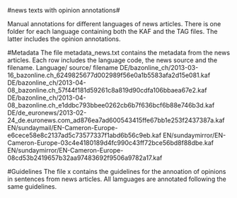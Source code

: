 #news texts with opinion annotations#

Manual annotations for different languages of news articles. There is one folder for each language containing
both the KAF and the TAG files. The latter includes the opinion annotations.

#Metadata
The file metadata_news.txt contains the metadata from the news articles. 
Each row includes the language code, the news source and the filename.
Language/ source/ filename
DE/bazonline_ch/2013-03-16_bazonline.ch_6249825677d002989f56e0a1b5583afa2d15e081.kaf
DE/bazonline_ch/2013-04-08_bazonline.ch_57f44f181d59261c8a819d90cdfa106bbaea67e2.kaf
DE/bazonline_ch/2013-04-08_bazonline.ch_e1ddbc793bbee0262cb6b7f636bcf6b88e746b3d.kaf
DE/de_euronews/2013-02-24_de.euronews.com_ad876ea7ad600543415ffe67bb1e253f2437387a.kaf
EN/sundaymail/EN-Cameron-Europe-e6cece58e8c2137ad5c73577337f1abd6b56c9eb.kaf
EN/sundaymirror/EN-Cameron-Europe-03c4e4180189d4fc990c43ff72bce56bd8f88dbe.kaf
EN/sundaymirror/EN-Cameron-Europe-08cd53b2419657b32aa97483692f9506a9782a17.kaf

#Guidelines
The file x contains the guidelines for the annoation of opinions in sentences from news articles. All lamguages are annotated following the same guidelines.
